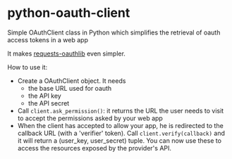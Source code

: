 python-oauth-client
===================

Simple OAuthClient class in Python which simplifies the retrieval of oauth access tokens in a web app

It makes [requests-oauthlib](http://requests-oauthlib.readthedocs.org/en/latest/) even simpler.

How to use it:

  * Create a OAuthClient object. It needs
    * the base URL used for oauth
    * the API key
    * the API secret
  * Call `client.ask_permission()`: it returns the URL the user needs to visit
    to accept the permissions asked by your web app
  * When the client has accepted to allow your app, he is redirected to the
    callback URL (with a 'verifier' token). Call `client.verify(callback)` and
    it will return a (user_key, user_secret) tuple. You can now use these to
    access the resources exposed by the provider's API.

